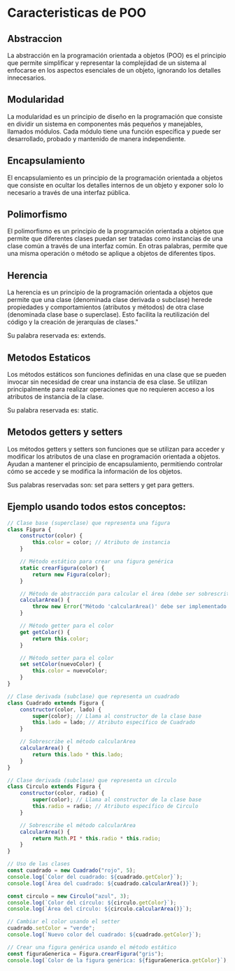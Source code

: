 # Caracteristicas de POO

## Abstraccion
La abstracción en la programación orientada a objetos (POO) es el principio que permite simplificar y representar la complejidad de un sistema al enfocarse en los aspectos esenciales de un objeto, ignorando los detalles innecesarios.

## Modularidad
La modularidad es un principio de diseño en la programación que consiste en dividir un sistema en componentes más pequeños y manejables, llamados módulos. Cada módulo tiene una función específica y puede ser desarrollado, probado y mantenido de manera independiente.

## Encapsulamiento
El encapsulamiento es un principio de la programación orientada a objetos que consiste en ocultar los detalles internos de un objeto y exponer solo lo necesario a través de una interfaz pública.

## Polimorfismo
El polimorfismo es un principio de la programación orientada a objetos que permite que diferentes clases puedan ser tratadas como instancias de una clase común a través de una interfaz común. En otras palabras, permite que una misma operación o método se aplique a objetos de diferentes tipos.

## Herencia
La herencia es un principio de la programación orientada a objetos que permite que una clase (denominada clase derivada o subclase) herede propiedades y comportamientos (atributos y métodos) de otra clase (denominada clase base o superclase). Esto facilita la reutilización del código y la creación de jerarquías de clases."

Su palabra reservada es: extends.

## Metodos Estaticos
Los métodos estáticos son funciones definidas en una clase que se pueden invocar sin necesidad de crear una instancia de esa clase. Se utilizan principalmente para realizar operaciones que no requieren acceso a los atributos de instancia de la clase.

Su palabra reservada es: static.

## Metodos getters y setters
Los métodos getters y setters son funciones que se utilizan para acceder y modificar los atributos de una clase en programación orientada a objetos. Ayudan a mantener el principio de encapsulamiento, permitiendo controlar cómo se accede y se modifica la información de los objetos.

Sus palabras reservadas son: set para setters y get para getters.

## Ejemplo usando todos estos conceptos:

```js
// Clase base (superclase) que representa una figura
class Figura {
    constructor(color) {
        this.color = color; // Atributo de instancia
    }

    // Método estático para crear una figura genérica
    static crearFigura(color) {
        return new Figura(color);
    }

    // Método de abstracción para calcular el área (debe ser sobrescrito)
    calcularArea() {
        throw new Error("Método 'calcularArea()' debe ser implementado.");
    }

    // Método getter para el color
    get getColor() {
        return this.color;
    }

    // Método setter para el color
    set setColor(nuevoColor) {
        this.color = nuevoColor;
    }
}

// Clase derivada (subclase) que representa un cuadrado
class Cuadrado extends Figura {
    constructor(color, lado) {
        super(color); // Llama al constructor de la clase base
        this.lado = lado; // Atributo específico de Cuadrado
    }

    // Sobrescribe el método calcularArea
    calcularArea() {
        return this.lado * this.lado;
    }
}

// Clase derivada (subclase) que representa un círculo
class Circulo extends Figura {
    constructor(color, radio) {
        super(color); // Llama al constructor de la clase base
        this.radio = radio; // Atributo específico de Circulo
    }

    // Sobrescribe el método calcularArea
    calcularArea() {
        return Math.PI * this.radio * this.radio;
    }
}

// Uso de las clases
const cuadrado = new Cuadrado("rojo", 5);
console.log(`Color del cuadrado: ${cuadrado.getColor}`);
console.log(`Área del cuadrado: ${cuadrado.calcularArea()}`);

const circulo = new Circulo("azul", 3);
console.log(`Color del círculo: ${circulo.getColor}`);
console.log(`Área del círculo: ${circulo.calcularArea()}`);

// Cambiar el color usando el setter
cuadrado.setColor = "verde";
console.log(`Nuevo color del cuadrado: ${cuadrado.getColor}`);

// Crear una figura genérica usando el método estático
const figuraGenerica = Figura.crearFigura("gris");
console.log(`Color de la figura genérica: ${figuraGenerica.getColor}`);
```